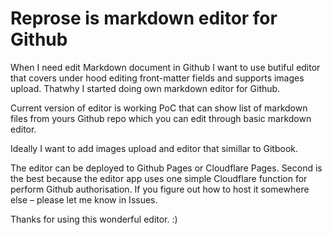 # Reprose is markdown editor for Github

When I need edit Markdown document in Github I want to use butiful editor that covers under hood editing front-matter fields and supports images upload. Thatwhy I started doing own markdown editor for Github.

Current version of editor is working PoC that can show list of markdown files from yours Github repo which you can edit through basic markdown editor.

Ideally I want to add images upload and editor that simillar to Gitbook.

The editor can be deployed to Github Pages or Cloudflare Pages. Second is the best because the editor app uses one simple Cloudflare function for perform Github authorisation. If you figure out how to host it somewhere else – please let me know in Issues.

Thanks for using this wonderful editor. :)
